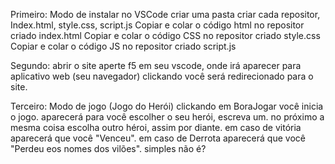 Primeiro: Modo de instalar no VSCode
criar uma pasta
criar cada repositor, Index.html, style.css, script.js
Copiar e colar o código html no repositor criado index.html
Copiar e colar o código CSS no repositor criado style.css
Copiar e colar o código JS no repositor criado script.js

Segundo: abrir o site
aperte f5 em seu vscode, onde irá aparecer para aplicativo web (seu navegador)
clickando você será redirecionado para o site.

Terceiro: Modo de jogo (Jogo do Herói)
clickando em BoraJogar você inicia o jogo.
aparecerá para você escolher o seu herói, escreva um.
no próximo a mesma coisa escolha outro héroi, assim por diante.
em caso de vitória aparecerá que você "Venceu".
em caso de Derrota aparecerá que você "Perdeu eos nomes dos vilões".
simples não é?
